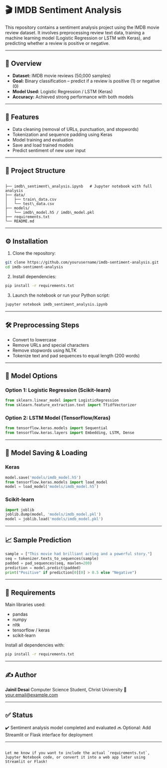 # 🎬 IMDB Sentiment Analysis

This repository contains a sentiment analysis project using the IMDB movie review dataset. It involves preprocessing review text data, training a machine learning model (Logistic Regression or LSTM with Keras), and predicting whether a review is positive or negative.

---

## 📌 Overview

- **Dataset:** IMDB movie reviews (50,000 samples)
- **Goal:** Binary classification – predict if a review is positive (1) or negative (0)
- **Model Used:** Logistic Regression / LSTM (Keras)
- **Accuracy:** Achieved strong performance with both models

---

## 🧠 Features

- Data cleaning (removal of URLs, punctuation, and stopwords)
- Tokenization and sequence padding using Keras
- Model training and evaluation
- Save and load trained models
- Predict sentiment of new user input

---

## 📂 Project Structure

```

├── imdb\_sentiment\_analysis.ipynb   # Jupyter notebook with full analysis
├── data/
│   ├── train\_data.csv
│   └── test\_data.csv
├── models/
│   └── imdb\_model.h5 / imdb\_model.pkl
├── requirements.txt
└── README.md

````

---

## ⚙️ Installation

1. Clone the repository:

```bash
git clone https://github.com/yourusername/imdb-sentiment-analysis.git
cd imdb-sentiment-analysis
````

2. Install dependencies:

```bash
pip install -r requirements.txt
```

3. Launch the notebook or run your Python script:

```bash
jupyter notebook imdb_sentiment_analysis.ipynb
```

---

## 🛠 Preprocessing Steps

* Convert to lowercase
* Remove URLs and special characters
* Remove stopwords using NLTK
* Tokenize text and pad sequences to equal length (200 words)

---

## 🧪 Model Options

### Option 1: Logistic Regression (Scikit-learn)

```python
from sklearn.linear_model import LogisticRegression
from sklearn.feature_extraction.text import TfidfVectorizer
```

### Option 2: LSTM Model (TensorFlow/Keras)

```python
from tensorflow.keras.models import Sequential
from tensorflow.keras.layers import Embedding, LSTM, Dense
```

---

## 💾 Model Saving & Loading

### Keras

```python
model.save('models/imdb_model.h5')
from tensorflow.keras.models import load_model
model = load_model('models/imdb_model.h5')
```

### Scikit-learn

```python
import joblib
joblib.dump(model, 'models/imdb_model.pkl')
model = joblib.load('models/imdb_model.pkl')
```

---

## 📈 Sample Prediction

```python
sample = ["This movie had brilliant acting and a powerful story."]
seq = tokenizer.texts_to_sequences(sample)
padded = pad_sequences(seq, maxlen=200)
prediction = model.predict(padded)
print("Positive" if prediction[0][0] > 0.5 else "Negative")
```

---

## 🧾 Requirements

Main libraries used:

* pandas
* numpy
* nltk
* tensorflow / keras
* scikit-learn

Install all dependencies with:

```bash
pip install -r requirements.txt
```

---

## ✍️ Author

**Jainil Desai**
Computer Science Student, Christ University
📧 [your.email@example.com](mailto:your.email@example.com)

---

## ✅ Status

✔️ Sentiment analysis model completed and evaluated
🔜 Optional: Add Streamlit or Flask interface for deployment

---

```

Let me know if you want to include the actual `requirements.txt`, Jupyter Notebook code, or convert it into a web app later using Streamlit or Flask!
```
